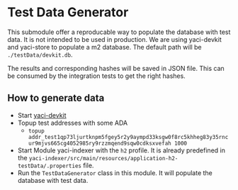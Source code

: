 # Test Data Generator

This submodule offer a reproducable way to populate the database with test data. It is not intended to be used in production.
We are using yaci-devkit and yaci-store to populate a m2 database. The default path will be ``./testData/devkit.db``.

The results and corresponding hashes will be saved in JSON file. This can be consumed by the integration tests to get the right hashes.

## How to generate data
- Start [yaci-devkit](https://github.com/bloxbean/yaci-devkit) 
- Topup test addresses with some ADA 
  - ```topup addr_test1qp73ljurtknpm5fgey5r2y9aympd33ksgw0f8rc5khheg83y35rncur9mjvs665cg4052985ry9rzzmqend9sqw0cdksxvefah 1000```
- Start Module yaci-indexer with the ``h2`` profile. It is already predefined in the ``yaci-indexer/src/main/resources/application-h2-testData/.properties`` file.
- Run the ``TestDataGenerator`` class in this module. It will populate the database with test data.
